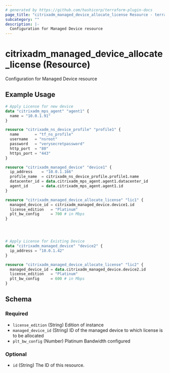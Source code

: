 ```yaml
---
# generated by https://github.com/hashicorp/terraform-plugin-docs
page_title: "citrixadm_managed_device_allocate_license Resource - terraform-provider-citrixadm"
subcategory: ""
description: |-
  Configuration for Managed Device resource
---
```


# citrixadm_managed_device_allocate_license (Resource)

Configuration for Managed Device resource

## Example Usage

```terraform
# Apply License for new device
data "citrixadm_mps_agent" "agent1" {
  name = "10.0.1.91"
}

resource "citrixadm_ns_device_profile" "profile1" {
  name       = "tf_ns_profile"
  username   = "nsroot"
  password   = "verysecretpassword"
  http_port  = "80"
  https_port = "443"
}

resource "citrixadm_managed_device" "device1" {
  ip_address    = "10.0.1.166"
  profile_name  = citrixadm_ns_device_profile.profile1.name
  datacenter_id = data.citrixadm_mps_agent.agent1.datacenter_id
  agent_id      = data.citrixadm_mps_agent.agent1.id
}

resource "citrixadm_managed_device_allocate_license" "lic1" {
  managed_device_id = citrixadm_managed_device.device1.id
  license_edition   = "Platinum"
  plt_bw_config     = 700 # in Mbps
}




# Apply License for Existing Device
data "citrixadm_managed_device" "device2" {
  ip_address = "10.0.1.42"
}

resource "citrixadm_managed_device_allocate_license" "lic2" {
  managed_device_id = data.citrixadm_managed_device.device2.id
  license_edition   = "Platinum"
  plt_bw_config     = 600 # in Mbps
}
```

<!-- schema generated by tfplugindocs -->
## Schema

### Required

- `license_edition` (String) Edition of instance
- `managed_device_id` (String) ID of the managed device to which license is to be allocated
- `plt_bw_config` (Number) Platinum Bandwidth configured

### Optional

- `id` (String) The ID of this resource.



